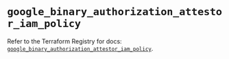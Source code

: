 # `google_binary_authorization_attestor_iam_policy`

Refer to the Terraform Registry for docs: [`google_binary_authorization_attestor_iam_policy`](https://registry.terraform.io/providers/hashicorp/google-beta/6.33.0/docs/resources/google_binary_authorization_attestor_iam_policy).
